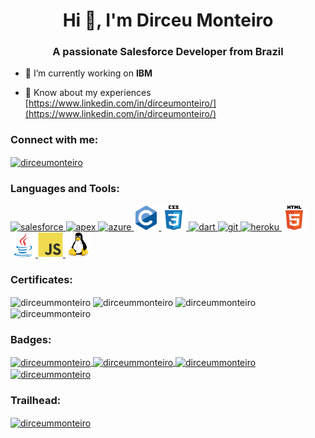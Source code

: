 

<div background-image = "src(astronaut2.jpg)">
<h1 align="center">Hi 👋, I'm Dirceu Monteiro</h1>
<h3 align="center">A passionate Salesforce Developer from Brazil</h3>


- 🔭 I’m currently working on **IBM**

- 📄 Know about my experiences
[https://www.linkedin.com/in/dirceumonteiro/](https://www.linkedin.com/in/dirceumonteiro/)
<h3 align="left">Connect with me:</h3>
<p align="left">
   <a href="https://linkedin.com/in/dirceumonteiro" target="blank">
      <img align="center"
         src="https://raw.githubusercontent.com/rahuldkjain/github-profile-readme-generator/master/src/images/icons/Social/linked-in-alt.svg"
         alt="dirceumonteiro" height="30" width="40" />
   </a>
</p>



<h3 align="left">Languages and Tools:</h3>
<p align="left">
   <a href="https://www.salesforce.com/" target="_blank" rel="noreferrer">
      <img
         src="https://logodownload.org/wp-content/uploads/2020/04/salesforce-logo.png"
         alt="salesforce" width="40"
         height="40" />
   </a>
   <a href="https://www.salesforce.com/" target="_blank" rel="noreferrer">
      <img
         src="https://www.opencodez.com/wp-content/uploads/2018/04/Learning-Apex-Salesforce.png"
         alt="apex" width="40"
         height="40" />
   </a>
   <a href="https://azure.microsoft.com/en-in/" target="_blank" rel="noreferrer">
      <img
         src="https://www.vectorlogo.zone/logos/microsoft_azure/microsoft_azure-icon.svg"
         alt="azure" width="40"
         height="40" />
   </a>
   <a href="https://www.cprogramming.com/" target="_blank" rel="noreferrer">
      <img
         src="https://raw.githubusercontent.com/devicons/devicon/master/icons/c/c-original.svg"
         alt="c" width="40"
         height="40" />
   </a>
   <a href="https://www.w3schools.com/css/" target="_blank" rel="noreferrer">
      <img
         src="https://raw.githubusercontent.com/devicons/devicon/master/icons/css3/css3-original-wordmark.svg"
         alt="css3" width="40" height="40" />
   </a>
   <a href="https://dart.dev" target="_blank" rel="noreferrer">
      <img
         src="https://www.vectorlogo.zone/logos/dartlang/dartlang-icon.svg" alt="dart" width="40"
         height="40" />
   </a>
   <a href="https://git-scm.com/" target="_blank" rel="noreferrer">
      <img
         src="https://www.vectorlogo.zone/logos/git-scm/git-scm-icon.svg" alt="git" width="40"
         height="40" />
   </a>
   <a
      href="https://heroku.com" target="_blank" rel="noreferrer">
      <img
         src="https://www.vectorlogo.zone/logos/heroku/heroku-icon.svg" alt="heroku" width="40"
         height="40" />
   </a>
   <a href="https://www.w3.org/html/" target="_blank" rel="noreferrer">
      <img
         src="https://raw.githubusercontent.com/devicons/devicon/master/icons/html5/html5-original-wordmark.svg"
         alt="html5" width="40" height="40" />
   </a>
   <a href="https://www.java.com" target="_blank" rel="noreferrer">
      <img
         src="https://raw.githubusercontent.com/devicons/devicon/master/icons/java/java-original.svg"
         alt="java"
         width="40" height="40" />
   </a>
   <a href="https://developer.mozilla.org/en-US/docs/Web/JavaScript"
      target="_blank" rel="noreferrer">
      <img
         src="https://raw.githubusercontent.com/devicons/devicon/master/icons/javascript/javascript-original.svg"
         alt="javascript" width="40" height="40" />
   </a>
   <a href="https://www.linux.org/" target="_blank"
      rel="noreferrer">
      <img
         src="https://raw.githubusercontent.com/devicons/devicon/master/icons/linux/linux-original.svg"
         alt="linux"
         width="40" height="40" />
   </a>
   </a>
</p>
<h3 align="left">Certificates:</h3>
<p>
   <img align="center"
      src="https://salesforceemily.com/wp-content/uploads/2022/09/2022-08_Badge_SF-Certified_Associate_High-Res.png"
      alt="dirceummonteiro" width="40" height="40" />
   <img align="center"
      src="https://developer.salesforce.com/resources2/certification-site/images/Certifications-logo/Administrator.png"
      alt="dirceummonteiro" width="40" height="40" />
   <img align="center"
      src="https://developer.salesforce.com/resources2/certification-site/images/Certifications-logo/Platform-App-Builder.png"
      alt="dirceummonteiro" width="40" height="40" />
   <img align="center"
      src="https://www.oktana.com/wp-content/uploads/2021/10/Platform-Developer-I-1024x1004.png"
      alt="dirceummonteiro" width="40" height="40" />
</p>

<h3 align="left">Badges:</h3>
<p>
   <a href="https://trailblazer.me/id/dmonteiro10" target="_blank" rel="noreferrer">
      <img align="center"
         src="https://res.cloudinary.com/hy4kyit2a/f_auto,fl_lossy,q_70/learn/superbadges/superbadge_apex/2d3426c48dc056fd5c083ecb5cb66a56_badge.png"
         alt="dirceummonteiro" width="40" height="40" />
   </a>
   <a href="https://www.credly.com/badges/e57caab7-0f80-4067-9380-139e20d06938/public_url" target="_blank" rel="noreferrer">
      <img align="center"
         src="https://images.credly.com/size/340x340/images/6fa4f7f3-0cae-4909-8524-b496bf0c5a76/Telecom-Industry-Jumpstart.png"
         alt="dirceummonteiro" width="40" height="40" />
   </a>
   <a href="https://www.credly.com/badges/f400f79d-485b-494c-bf6f-075f672a0594/public_url" target="_blank" rel="noreferrer">
      <img align="center"
         src="https://images.credly.com/size/340x340/images/229f3133-b44f-4d2d-8d24-ee79fe7278a9/People-Skills-Resiliency.png"
         alt="dirceummonteiro" width="40" height="40" />
   </a>
   
   <a href="https://www.credly.com/badges/2a3f32d2-2d9a-4767-8c13-dccd7d251eec/public_url" target="_blank" rel="noreferrer">
      <img align="center"
         src="https://images.credly.com/size/110x110/images/bc08972c-3c7d-4b99-82a0-c94bcca36674/Badges_v8-07_Practitioner.png"
         alt="dirceummonteiro" width="40" height="40" />
   </a>
</p>

<h3 align="left">Trailhead:</h3>
<a href="https://www.credly.com/badges/e57caab7-0f80-4067-9380-139e20d06938/public_url"
   target="_blank" rel="noreferrer">
   <img align="center"
      src="https://trailhead.salesforce.com/assets/trailhead-og-flogo-eb71bb74c099e270bc2c746649355f1693672d1450cee152facd0de9d6da065d.png"
      alt="dirceummonteiro" width="40" height="40" />
</a>

</div>

